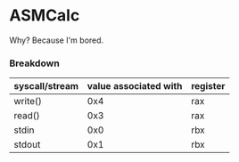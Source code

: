 # ASMCalc
Why? Because I'm bored.

### Breakdown
| syscall/stream | value associated with | register |
| -------------- | --------------------- | -------- |
| write()        | 0x4                   | rax      |
| read()         | 0x3                   | rax      |
| stdin          | 0x0                   | rbx      |
| stdout         | 0x1                   | rbx      |
